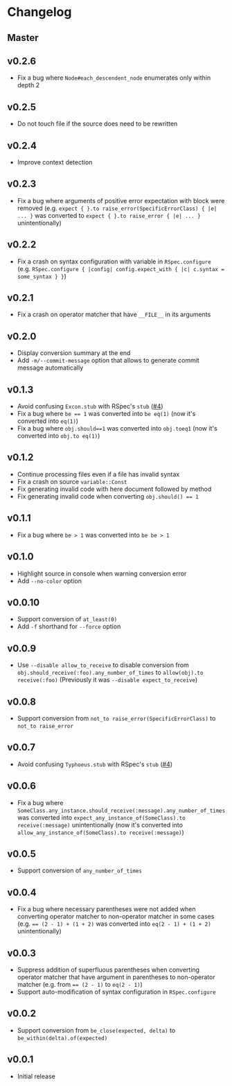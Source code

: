 # Changelog

## Master

## v0.2.6

* Fix a bug where `Node#each_descendent_node` enumerates only within depth 2

## v0.2.5

* Do not touch file if the source does need to be rewritten

## v0.2.4

* Improve context detection

## v0.2.3

* Fix a bug where arguments of positive error expectation with block were removed (e.g. `expect { }.to raise_error(SpecificErrorClass) { |e| ... }` was converted to `expect { }.to raise_error { |e| ... }` unintentionally)

## v0.2.2

* Fix a crash on syntax configuration with variable in `RSpec.configure` (e.g. `RSpec.configure { |config| config.expect_with { |c| c.syntax = some_syntax } }`)

## v0.2.1

* Fix a crash on operator matcher that have `__FILE__` in its arguments

## v0.2.0

* Display conversion summary at the end
* Add `-m/--commit-message` option that allows to generate commit message automatically

## v0.1.3

* Avoid confusing `Excon.stub` with RSpec's `stub` ([#4](https://github.com/yujinakayama/transpec/issues/4))
* Fix a bug where `be == 1` was converted into `be eq(1)` (now it's converted into `eq(1)`)
* Fix a bug where `obj.should==1` was converted into `obj.toeq1` (now it's converted into `obj.to eq(1)`)

## v0.1.2

* Continue processing files even if a file has invalid syntax
* Fix a crash on source `variable::Const`
* Fix generating invalid code with here document followed by method
* Fix generating invalid code when converting `obj.should() == 1`

## v0.1.1

* Fix a bug where `be > 1` was converted into `be be > 1`

## v0.1.0

* Highlight source in console when warning conversion error
* Add `--no-color` option

## v0.0.10

* Support conversion of `at_least(0)`
* Add `-f` shorthand for `--force` option

## v0.0.9

* Use `--disable allow_to_receive` to disable conversion from `obj.should_receive(:foo).any_number_of_times` to `allow(obj).to receive(:foo)` (Previously it was `--disable expect_to_receive`)

## v0.0.8

* Support conversion from `not_to raise_error(SpecificErrorClass)` to `not_to raise_error`

## v0.0.7

* Avoid confusing `Typhoeus.stub` with RSpec's `stub` ([#4](https://github.com/yujinakayama/transpec/issues/4))

## v0.0.6

* Fix a bug where `SomeClass.any_instance.should_receive(:message).any_number_of_times` was converted into `expect_any_instance_of(SomeClass).to receive(:message)` unintentionally (now it's converted into `allow_any_instance_of(SomeClass).to receive(:message)`)

## v0.0.5

* Support conversion of `any_number_of_times`

## v0.0.4

* Fix a bug where necessary parentheses were not added when converting operator matcher to non-operator matcher in some cases (e.g. `== (2 - 1) + (1 + 2)` was converted into `eq(2 - 1) + (1 + 2)` unintentionally)

## v0.0.3

* Suppress addition of superfluous parentheses when converting operator matcher that have argument in parentheses to non-operator matcher (e.g. from `== (2 - 1)` to `eq(2 - 1)`)
* Support auto-modification of syntax configuration in `RSpec.configure`

## v0.0.2

* Support conversion from `be_close(expected, delta)` to `be_within(delta).of(expected)`

## v0.0.1

* Initial release
